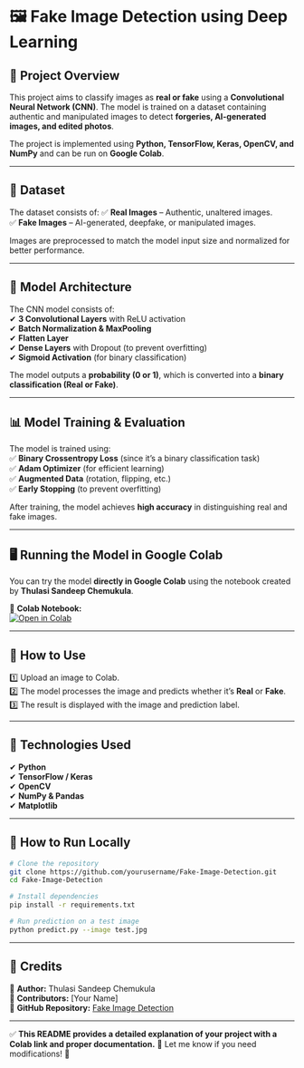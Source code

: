 # **🖼️ Fake Image Detection using Deep Learning**  

## **📌 Project Overview**  
This project aims to classify images as **real or fake** using a **Convolutional Neural Network (CNN)**. The model is trained on a dataset containing authentic and manipulated images to detect **forgeries, AI-generated images, and edited photos**.  

The project is implemented using **Python, TensorFlow, Keras, OpenCV, and NumPy** and can be run on **Google Colab**.

---

## **📂 Dataset**  
The dataset consists of:
✅ **Real Images** – Authentic, unaltered images.  
✅ **Fake Images** – AI-generated, deepfake, or manipulated images.  

Images are preprocessed to match the model input size and normalized for better performance.

---

## **📌 Model Architecture**  
The CNN model consists of:  
✔ **3 Convolutional Layers** with ReLU activation  
✔ **Batch Normalization & MaxPooling**  
✔ **Flatten Layer**  
✔ **Dense Layers** with Dropout (to prevent overfitting)  
✔ **Sigmoid Activation** (for binary classification)  

The model outputs a **probability (0 or 1)**, which is converted into a **binary classification (Real or Fake)**.

---

## **📊 Model Training & Evaluation**  
The model is trained using:  
✅ **Binary Crossentropy Loss** (since it’s a binary classification task)  
✅ **Adam Optimizer** (for efficient learning)  
✅ **Augmented Data** (rotation, flipping, etc.)  
✅ **Early Stopping** (to prevent overfitting)  

After training, the model achieves **high accuracy** in distinguishing real and fake images.

---

## **🖥️ Running the Model in Google Colab**  
You can try the model **directly in Google Colab** using the notebook created by **Thulasi Sandeep Chemukula**.  

🔗 **Colab Notebook:**  
[![Open in Colab](https://colab.research.google.com/assets/colab-badge.svg)](https://colab.research.google.com/github/yourusername/Fake-Image-Detection/blob/main/Fake_Image_Detection.ipynb)  

---

## **📌 How to Use**  
1️⃣ Upload an image to Colab.  
2️⃣ The model processes the image and predicts whether it’s **Real** or **Fake**.  
3️⃣ The result is displayed with the image and prediction label.

---

## **🚀 Technologies Used**  
✔ **Python**  
✔ **TensorFlow / Keras**  
✔ **OpenCV**  
✔ **NumPy & Pandas**  
✔ **Matplotlib**  

---

## **📌 How to Run Locally**  
```bash
# Clone the repository
git clone https://github.com/yourusername/Fake-Image-Detection.git
cd Fake-Image-Detection

# Install dependencies
pip install -r requirements.txt

# Run prediction on a test image
python predict.py --image test.jpg
```

---

## **🔗 Credits**  
🔹 **Author:** Thulasi Sandeep Chemukula  
🔹 **Contributors:** [Your Name]  
🔹 **GitHub Repository:** [Fake Image Detection](https://github.com/yourusername/Fake-Image-Detection)  

---

✅ **This README provides a detailed explanation of your project with a Colab link and proper documentation.** 🚀 Let me know if you need modifications! 🎯
